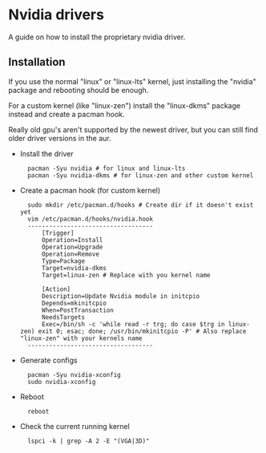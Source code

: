 # Nvidia drivers

A guide on how to install the proprietary nvidia driver.

## Installation

If you use the normal "linux" or "linux-lts" kernel, just installing the "nvidia" package and rebooting should be enough.

For a custom kernel (like "linux-zen") install the "linux-dkms" package instead and create a pacman hook.

Really old gpu's aren't supported by the newest driver, but you can still find older driver versions in the aur.

* Install the driver

		pacman -Syu nvidia # for linux and linux-lts
		pacman -Syu nvidia-dkms # for linux-zen and other custom kernel

* Create a pacman hook (for custom kernel)

		sudo mkdir /etc/pacman.d/hooks # Create dir if it doesn't exist yet
		vim /etc/pacman.d/hooks/nvidia.hook
		-----------------------------------
			[Trigger]
			Operation=Install
			Operation=Upgrade
			Operation=Remove
			Type=Package
			Target=nvidia-dkms
			Target=linux-zen # Replace with you kernel name
			
			[Action]
			Description=Update Nvidia module in initcpio
			Depends=mkinitcpio
			When=PostTransaction
			NeedsTargets
			Exec=/bin/sh -c 'while read -r trg; do case $trg in linux-zen) exit 0; esac; done; /usr/bin/mkinitcpio -P' # Also replace "linux-zen" with your kernels name
		-----------------------------------

* Generate configs

		pacman -Syu nvidia-xconfig
		sudo nvidia-xconfig
		
* Reboot

		reboot
		
* Check the current running kernel

		lspci -k | grep -A 2 -E "(VGA|3D)"